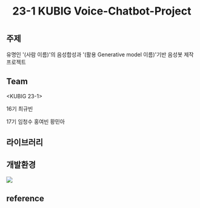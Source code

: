 <h1 align="center"> 
23-1 KUBIG Voice-Chatbot-Project
<h1/>
  
## 주제

유명인 '(사람 이름)'의 음성합성과 '(활용 Generative model 이름)'기반 음성봇 제작 프로젝트  
  
## Team

<KUBIG 23-1> 

16기 최규빈
  
17기 임청수 홍여빈 황민아
  
## 라이브러리  

## 개발환경

<img src="https://img.shields.io/badge/Python-3776AB?style=for-the-badge&logo=Python&logoColor=white">

## reference
  




  
  
